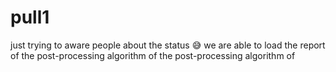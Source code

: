 # pull1
just trying to aware people about the status 😅
we are able to load the report of the post-processing algorithm of the post-processing algorithm of 
